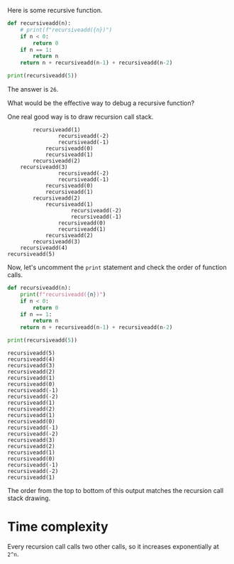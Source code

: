 Here is some recursive function.

```py
def recursiveadd(n):
    # print(f"recursiveadd({n})")
    if n < 0:
        return 0
    if n == 1:
        return n
    return n + recursiveadd(n-1) + recursiveadd(n-2)

print(recursiveadd(5))
```

The answer is `26`.

What would be the effective way to debug a recursive function?

One real good way is to draw recursion call stack.

```
        recursiveadd(1)
                recursiveadd(-2)
                recursiveadd(-1)
            recursiveadd(0)
            recursiveadd(1)
        recursiveadd(2)
    recursiveadd(3)
                recursiveadd(-2)
                recursiveadd(-1)
            recursiveadd(0)
            recursiveadd(1)
        recursiveadd(2)
            recursiveadd(1)
                    recursiveadd(-2)
                    recursiveadd(-1)
                recursiveadd(0)
                recursiveadd(1)
            recursiveadd(2)
        recursiveadd(3)
    recursiveadd(4)
recursiveadd(5)
```

Now, let's uncomment the `print` statement and check the order of function calls.

```py
def recursiveadd(n):
    print(f"recursiveadd({n})")
    if n < 0:
        return 0
    if n == 1:
        return n
    return n + recursiveadd(n-1) + recursiveadd(n-2)

print(recursiveadd(5))
```

```
recursiveadd(5)
recursiveadd(4)
recursiveadd(3)
recursiveadd(2)
recursiveadd(1)
recursiveadd(0)
recursiveadd(-1)
recursiveadd(-2)
recursiveadd(1)
recursiveadd(2)
recursiveadd(1)
recursiveadd(0)
recursiveadd(-1)
recursiveadd(-2)
recursiveadd(3)
recursiveadd(2)
recursiveadd(1)
recursiveadd(0)
recursiveadd(-1)
recursiveadd(-2)
recursiveadd(1)
```

The order from the top to bottom of this output matches the recursion call stack drawing.

# Time complexity

Every recursion call calls two other calls, so it increases exponentially at `2^n`.


